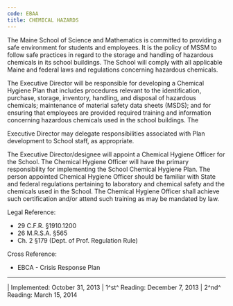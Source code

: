 ```yaml
---
code: EBAA
title: CHEMICAL HAZARDS
---
```


The Maine School of Science and Mathematics is committed to providing a
safe environment for students and employees. It is the policy of MSSM to
follow safe practices in regard to the storage and handling of hazardous
chemicals in its school buildings. The School will comply with all
applicable Maine and federal laws and regulations concerning hazardous
chemicals.

The Executive Director will be responsible for developing a Chemical
Hygiene Plan that includes procedures relevant to the identification,
purchase, storage, inventory, handling, and disposal of hazardous
chemicals; maintenance of material safety data sheets (MSDS); and for
ensuring that employees are provided required training and information
concerning hazardous chemicals used in the school buildings. The

Executive Director may delegate responsibilities associated with Plan
development to School staff, as appropriate.

The Executive Director/designee will appoint a Chemical Hygiene Officer
for the School. The Chemical Hygiene Officer will have the primary
responsibility for implementing the School Chemical Hygiene Plan. The
person appointed Chemical Hygiene Officer should be familiar with State
and federal regulations pertaining to laboratory and chemical safety and
the chemicals used in the School. The Chemical Hygiene Officer shall
achieve such certification and/or attend such training as may be
mandated by law.

Legal Reference:

-   29 C.F.R. §1910.1200
-   26 M.R.S.A. §565
-   Ch. 2 §179 (Dept. of Prof. Regulation Rule)

Cross Reference:

-   EBCA - Crisis Response Plan

------------------------------------------------------------------------

| Implemented: October 31, 2013
| 1^st^ Reading: December 7, 2013
| 2^nd^ Reading: March 15, 2014
